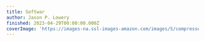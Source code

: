 ```yaml
---
title: Softwar
author: Jason P. Lowery
finished: 2023-04-29T00:00:00.000Z
coverImage: 'https://images-na.ssl-images-amazon.com/images/S/compressed.photo.goodreads.com/books/1677483394i/122975497.jpg'
---
```


